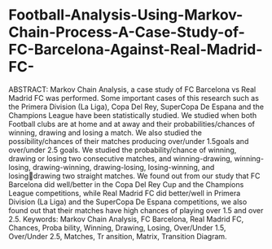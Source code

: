 # Football-Analysis-Using-Markov-Chain-Process-A-Case-Study-of-FC-Barcelona-Against-Real-Madrid-FC-
ABSTRACT: Markov Chain Analysis, a case study of FC Barcelona vs Real Madrid 
FC was performed. Some important cases of this research such as the Primera 
Division (La Liga), Copa Del Rey, SuperCopa De Espana and the Champions League 
have been statistically studied. We studied when both Football clubs are at 
home and at away and their probabilities/chances of winning, drawing and losing 
a match. We also studied the possibility/chances of their matches producing 
over/under 1.5goals and over/under 2.5 goals. We studied the probability/chance 
of winning, drawing or losing two consecutive matches, and winning-drawing, 
winning-losing, drawing-winning, drawing-losing, losing-winning, and losingdrawing
two straight matches. We found out from our study that FC Barcelona 
did well/better in the Copa Del Rey Cup and the Champions League competitions, 
while Real Madrid FC did better/well in Primera Division (La Liga) and the 
SuperCopa De Espana competitions, we also found out that their matches have 
high chances of playing over 1.5 and over 2.5.
Keywords: Markov Chain Analysis, FC Barcelona, Real Madrid FC, Chances, Proba
bility, Winning, Drawing, Losing, Over/Under 1.5, Over/Under 2.5, Matches, Tr
ansition, Matrix, Transition Diagram.
